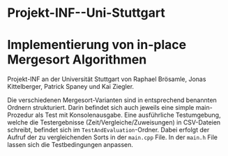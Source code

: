 ﻿# Projekt-INF--Uni-Stuttgart
 # Implementierung von in-place Mergesort Algorithmen
Projekt-INF an der Universität Stuttgart von Raphael Brösamle, Jonas Kittelberger, Patrick Spaney und Kai Ziegler.

Die verschiedenen Mergesort-Varianten sind in entsprechend benannten Ordnern strukturiert. Darin befindet sich auch jeweils eine simple main-Prozedur als Test mit Konsolenausgabe.
Eine ausführliche Testumgebung, welche die Testergebnisse (Zeit/Vergleiche/Zuweisungen) in CSV-Dateien schreibt, befindet sich im `TestAndEvaluation`-Ordner.
Dabei erfolgt der Aufruf der zu vergleichenden Sorts in der `main.cpp` File. In der `main.h` File lassen sich die Testbedingungen anpassen.
